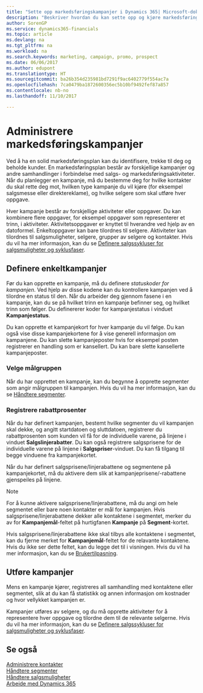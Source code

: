 ```yaml
---
title: "Sette opp markedsføringskampanjer i Dynamics 365| Microsoft-dokumentasjon"
description: "Beskriver hvordan du kan sette opp og kjøre markedsføringskampanjer i Dynamics 365 for å identifisere og trekke til deg prospekter og beholde kunder."
author: SorenGP
ms.service: dynamics365-financials
ms.topic: article
ms.devlang: na
ms.tgt_pltfrm: na
ms.workload: na
ms.search.keywords: marketing, campaign, promo, prospect
ms.date: 06/06/2017
ms.author: edupont
ms.translationtype: HT
ms.sourcegitcommit: ba26b354d235981bd7291f9ac6402779f554ac7a
ms.openlocfilehash: 7ca0479ba1872600356ec5b10bf9492fef87a857
ms.contentlocale: nb-no
ms.lasthandoff: 11/10/2017

---
```

# <a name="managing-marketing-campaigns"></a>Administrere markedsføringskampanjer
Ved å ha en solid markedsføringsplan kan du identifisere, trekke til deg og beholde kunder. En markedsføringsplan består av forskjellige kampanjer og andre samhandlinger i forbindelse med salgs- og markedsføringsaktiviteter. Når du planlegger en kampanje, må du bestemme deg for hvilke kontakter du skal rette deg mot, hvilken type kampanje du vil kjøre (for eksempel salgsmesse eller direktereklame), og hvilke selgere som skal utføre hver oppgave.

Hver kampanje består av forskjellige aktiviteter eller oppgaver. Du kan kombinere flere oppgaver, for eksempel oppgaver som representerer et trinn, i aktiviteter. Aktivitetsoppgaver er knyttet til hverandre ved hjelp av en datoformel. Enkeltoppgaver kan bare tilordnes til selgere. Aktiviteter kan tilordnes til salgsmuligheter, selgere, grupper av selgere og kontakter. Hvis du vil ha mer informasjon, kan du se [Definere salgssykluser for salgsmuligheter og syklusfaser](marketing-how-setup-opportunity-sales-cycles-stages.md).

## <a name="defining-individual-campaigns"></a>Definere enkeltkampanjer
Før du kan opprette en kampanje, må du definere *statuskoder for kampanjen*. Ved hjelp av disse kodene kan du kontrollere kampanjen ved å tilordne en status til den. Når du arbeider deg gjennom fasene i en kampanje, kan du se på hvilket trinn en kampanje befinner seg, og hvilket trinn som følger. Du definererer koder for kampanjestatus i vinduet **Kampanjestatus**.

Du kan opprette et kampanjekort for hver kampanje du vil følge. Du kan også vise disse kampanjekortene for å vise generell informasjon om kampanjene.
Du kan slette kampanjeposter hvis for eksempel posten registrerer en handling som er kansellert. Du kan bare slette kansellerte kampanjeposter.

### <a name="selecting-the-target-audience"></a>Velge målgruppen
Når du har opprettet en kampanje, kan du begynne å opprette segmenter som angir målgruppen til kampanjen. Hvis du vil ha mer informasjon, kan du se [Håndtere segmenter](marketing-segments.md).

### <a name="registering-discount-percentages"></a>Registrere rabattprosenter
Når du har definert kampanjen, bestemt hvilke segmenter du vil kampanjen skal dekke, og angitt startdatoen og sluttdatoen, registrerer du rabattprosenten som kunden vil få for de individuelle varene, på linjene i vinduet **Salgslinjerabatter**. Du kan også registrere salgsprisene for de individuelle varene på linjene i **Salgspriser**-vinduet. Du kan få tilgang til begge vinduene fra kampanjekortet.

 Når du har definert salgsprisene/linjerabattene og segmentene på kampanjekortet, må du aktivere dem slik at kampanjeprisene/-rabattene gjenspeiles på linjene.

> [!NOTE]  
>   For å kunne aktivere salgsprisene/linjerabattene, må du angi om hele segmentet eller bare noen kontakter er mål for kampanjen. Hvis salgsprisene/linjerabattene dekker alle kontaktene i segmentet, merker du av for **Kampanjemål**-feltet på hurtigfanen **Kampanje** på **Segment**-kortet.

Hvis salgsprisene/linjerabattene ikke skal tilbys alle kontaktene i segmentet, kan du fjerne merket for **Kampanjemål**-feltet for de relavante kontaktene. Hvis du ikke ser dette feltet, kan du legge det til i visningen. Hvis du vil ha mer informasjon, kan du se [Brukertilpasning](ui-user-personalization.md).

## <a name="conducting-campaigns"></a>Utføre kampanjer
Mens en kampanje kjører, registreres all samhandling med kontaktene eller segmentet, slik at du kan få statistikk og annen informasjon om kostnader og hvor vellykket kampanjen er.

Kampanjer utføres av selgere, og du må opprette aktiviteter for å representere hver oppgave og tilordne dem til de relevante selgerne. Hvis du vil ha mer informasjon, kan du se [Definere salgssykluser for salgsmuligheter og syklusfaser](marketing-how-setup-opportunity-sales-cycles-stages.md).

## <a name="see-also"></a>Se også
[Administrere kontakter](marketing-contacts.md)  
[Håndtere segmenter](marketing-segments.md)  
[Håndtere salgsmuligheter](marketing-manage-sales-opportunities.md)  
[Arbeide med Dynamics 365](ui-work-product.md)  

